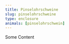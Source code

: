 ```yaml
---
title: Pinselohrschweine
slug: pinselohrschweine
type: enclosure
animals: [pinselohrschwein]
---
```

Some Content
